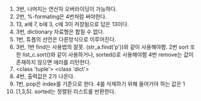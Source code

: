 1. 3번, 나머지는 연산자 오버라이딩이 가능하다.
2. 2번, %-formating은 4번처럼 써야한다.
3. 13, a에 7, b에 3, c에 3이 저장됨으로 답은 13이다.
4. 3번, dictionary 자료형은 합칠 수 없다.
5. 1번, 튜플의 선언은 다른방식으로 이루어진다.
6. 3번, 1번 find는 사용법의 잘못. (str_a.find('p'))와 같이 사용해야함.
   ​        2번 sort 또한 list_c.sort()와 같이 사용하거나, sorted()로 사용해야함
   ​        4번 remove는 값이 존재하지 않으면 에러를 리턴한다.
7. <class 'tuple'> <class 'dict'>
8. 4번, 출력값은 2가 나온다.
9. 1번, pop은 index를 기준으로 한다. 4를 삭제하기 위해 들어가야 하는 값은 1
10. [1,3,5]. sorted는 정렬된 리스트를 반환한다.

